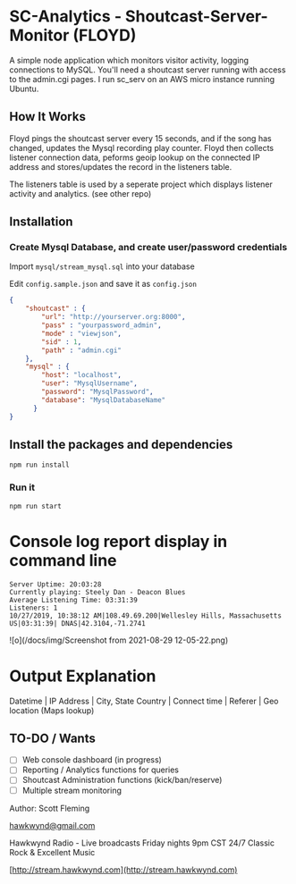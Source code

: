 # SC-Analytics - Shoutcast-Server-Monitor (FLOYD)
A simple node application which monitors visitor activity, logging connections to MySQL.
You'll need a shoutcast server running with access to the admin.cgi pages. I run sc_serv on an AWS micro instance running Ubuntu. 

## How It Works
Floyd pings the shoutcast server every 15 seconds, and if the song has changed, updates the Mysql recording play counter.
Floyd then collects listener connection data, peforms geoip lookup on the connected IP address and stores/updates the record in the listeners table. 

The listeners table is used by a seperate project which displays listener activity and analytics. (see other repo)


## Installation

### Create Mysql Database, and create user/password credentials
Import `mysql/stream_mysql.sql` into your database

Edit `config.sample.json` and save it as `config.json`

```json
{
    "shoutcast" : {
        "url": "http://yourserver.org:8000",
        "pass" : "yourpassword_admin",
        "mode" : "viewjson",
        "sid" : 1,
        "path" : "admin.cgi"
    },
    "mysql" : {
        "host": "localhost",
        "user": "MysqlUsername",
        "password": "MysqlPassword",
        "database": "MysqlDatabaseName"
      } 
}
```


## Install the packages and dependencies
`npm run install`

### Run it
`npm run start` 

# Console log report display in command line
```
Server Uptime: 20:03:28
Currently playing: Steely Dan - Deacon Blues
Average Listening Time: 03:31:39
Listeners: 1
10/27/2019, 10:38:12 AM|108.49.69.200|Wellesley Hills, Massachusetts US|03:31:39| DNAS|42.3104,-71.2741
```

![o](/docs/img/Screenshot from 2021-08-29 12-05-22.png)


# Output Explanation    
Datetime | IP Address | City, State Country | Connect time | Referer | Geo location (Maps lookup)


## TO-DO / Wants
- [ ] Web console dashboard (in progress)
- [ ] Reporting / Analytics functions for queries
- [ ] Shoutcast Administration functions (kick/ban/reserve)
- [ ] Multiple stream monitoring

Author: Scott Fleming

[hawkwynd@gmail.com](mailto:hawkwynd@gmail.com)

Hawkwynd Radio - Live broadcasts Friday nights 9pm CST 24/7 Classic Rock & Excellent Music

[http://stream.hawkwynd.com](http://stream.hawkwynd.com)